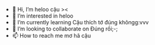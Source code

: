 - 👋 Hi, I’m heloo cậu ><
- 👀 I’m interested in heloo
- 🌱 I’m currently learning Cậu thích tớ đúng khôngg:vvv
- 💞️ I’m looking to collaborate on Đúng rồi;-;
- 📫 How to reach me mơ hã cậu

<!Aaaa tớ biết cậu yêu tớ mà hihi! 
nguyenthinhuquynh12/nguyenthinhuquynh12 is a ✨ special ✨ repository because its `README.md` (this file) appears on your GitHub profile.
You can click the Preview link to take a look at your changes. Ok
--->
